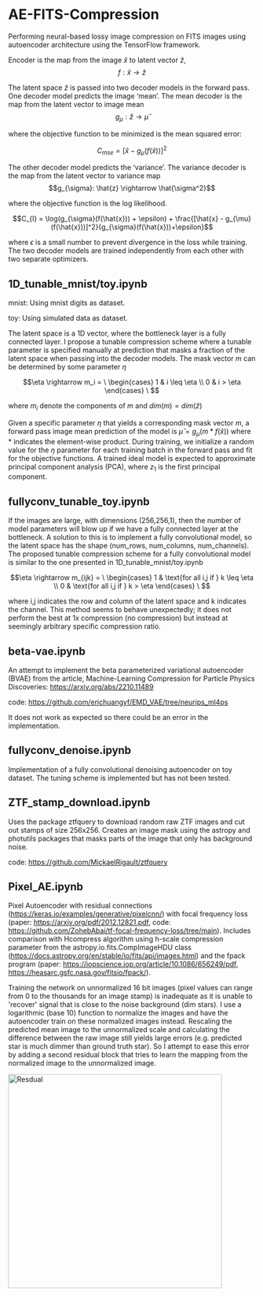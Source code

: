# AE-FITS-Compression
Performing neural-based lossy image compression on FITS images using autoencoder architecture using the TensorFlow framework.

Encoder is the map from the image $\hat{x}$ to latent vector $\hat{z}$,  $$f: \hat{x} \rightarrow \hat{z}$$

The latent space $\hat{z}$ is passed into two decoder models in the forward pass. One decoder model predicts the image ‘mean’. The mean decoder is the map from the latent vector to image mean $$g_{\mu}: \hat{z} \rightarrow \hat{\mu}$$ 

where the objective function to be minimized is the mean squared error:

$$C_{mse} = [\hat{x} - g_{\mu}(f(\hat{x}))]^2$$

The other decoder model predicts the ‘variance’. The variance decoder is the map from the latent vector to variance map $$g_{\sigma}: \hat{z} \rightarrow \hat{\sigma^2}$$

where the objective function is the log likelihood. 

$$C_{l} = \log(g_{\sigma}(f(\hat{x})) + \epsilon) + \frac{[\hat{x} - g_{\mu}(f(\hat{x}))]^2}{g_{\sigma}(f(\hat{x}))+\epsilon}$$

where $\epsilon$ is a small number to prevent divergence in the loss while training. The two decoder models are trained independently from each other with two separate optimizers.



## 1D_tunable_mnist/toy.ipynb

mnist: Using mnist digits as dataset.

toy: Using simulated data as dataset.

The latent space is a 1D vector, where the bottleneck layer is a fully connected layer. I propose a tunable compression scheme where a tunable parameter is specified manually at prediction that masks a fraction of the latent space when passing into the decoder models. The mask vector $m$ can be determined by some parameter $\eta$ 

$$\eta \rightarrow m_i = \ \begin{cases} 
      1 & i \leq \eta \\
      0 & i > \eta
   \end{cases}
\ $$

where $m_i$ denote the components of $m$ and $dim(m) = dim(\hat{z})$

Given a specific parameter $\eta$ that yields a corresponding mask vector $m$, a forward pass image mean prediction of the model is $\hat{\mu} = g_{\mu}(m * f(\hat{x}))$ where $*$ indicates the element-wise product. During training, we initialize a random value for the $\eta$ parameter for each training batch in the forward pass and fit for the objective functions. A trained ideal model is expected to approximate principal component analysis (PCA), where $z_1$ is the first principal component. 

## fullyconv_tunable_toy.ipynb 

If the images are large, with dimensions (256,256,1), then the number of model parameters will blow up if we have a fully connected layer at the bottleneck. A solution to this is to implement a fully convolutional model, so the latent space has the shape (num_rows, num_columns, num_channels). The proposed tunable compression scheme for a fully convolutional model is similar to the one presented in 1D_tunable_mnist/toy.ipynb    

$$\eta \rightarrow m_{ijk} = \ \begin{cases} 
      1 & \text{for all i,j if } k \leq \eta \\
      0 & \text{for all i,j if } k > \eta
   \end{cases}
\ $$

where i,j indicates the row and column of the latent space and k indicates the channel. This method seems to behave unexpectedly; it does not perform the best at 1x compression (no compression) but instead at seemingly arbitrary specific compression ratio.   

## beta-vae.ipynb 

An attempt to implement the beta parameterized variational autoencoder (BVAE) from the article, Machine-Learning Compression for Particle Physics Discoveries: https://arxiv.org/abs/2210.11489

code: https://github.com/erichuangyf/EMD_VAE/tree/neurips_ml4ps

It does not work as expected so there could be an error in the implementation. 

## fullyconv_denoise.ipynb

Implementation of a fully convolutional denoising autoencoder on toy dataset. The tuning scheme is implemented but has not been tested.    

## ZTF_stamp_download.ipynb 

Uses the package ztfquery to download random raw ZTF images and cut out stamps of size 256x256. Creates an image mask using the astropy and photutils packages that masks parts of the image that only has background noise.     

code: https://github.com/MickaelRigault/ztfquery

## Pixel_AE.ipynb

Pixel Autoencoder with residual connections (https://keras.io/examples/generative/pixelcnn/) with focal frequency loss (paper: https://arxiv.org/pdf/2012.12821.pdf, code: https://github.com/ZohebAbai/tf-focal-frequency-loss/tree/main). Includes comparison with Hcompress algorithm using h-scale compression parameter from the astropy.io.fits.CompImageHDU class (https://docs.astropy.org/en/stable/io/fits/api/images.html) and the fpack program (paper: https://iopscience.iop.org/article/10.1086/656249/pdf, https://heasarc.gsfc.nasa.gov/fitsio/fpack/). 


Training the network on unnormalized 16 bit images (pixel values can range from 0 to the thousands for an image stamp) is inadequate as it is unable to 'recover' signal that is close to the noise background (dim stars). I use a logarithmic (base 10) function to normalize the images and have the autoencoder train on these normalized images instead. Rescaling the predicted mean image to the unnormalized scale and calculating the difference between the raw image still yields large errors (e.g. predicted star is much dimmer than ground truth star). So I attempt to ease this error by adding a second residual block that tries to learn the mapping from the normalized image to the unnormalized image.

<img width="435" alt="Resdual" src="https://github.com/Cuzime/AE-FITS-Compression/assets/74683524/4b152559-aa1a-4c17-8826-2a43f249e603">







